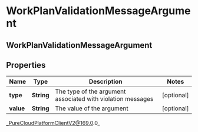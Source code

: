 # WorkPlanValidationMessageArgument

## WorkPlanValidationMessageArgument

## Properties

|Name | Type | Description | Notes|
|------------ | ------------- | ------------- | -------------|
| **type** | **String** | The type of the argument associated with violation messages | [optional] |
| **value** | **String** | The value of the argument | [optional] |



_PureCloudPlatformClientV2@169.0.0_
